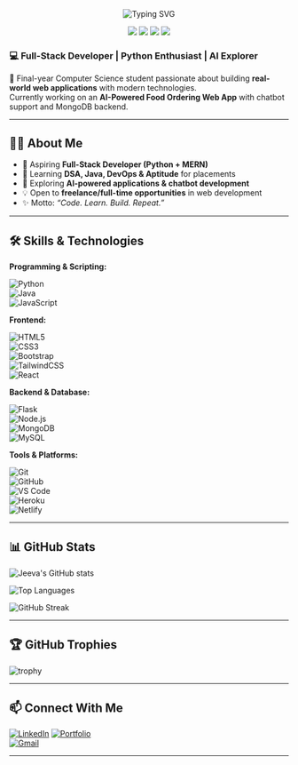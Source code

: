 <div align="center">

  <!-- Typing SVG -->
  <img src="https://readme-typing-svg.demolab.com?font=Fira+Code&weight=600&size=28&pause=900&center=true&vCenter=true&width=700&lines=Hi%2C+I'm+Jeevabarathi;Full-Stack+Developer+(Python+%2B+MERN);AI+Explorer+%7C+Chatbot+Builder;Code.+Learn.+Build.+Repeat." alt="Typing SVG" />

</div>
<p align="center">
  <img src="https://img.shields.io/badge/Python-Full%20Stack-3776AB?logo=python&logoColor=white" />
  
  <img src="https://img.shields.io/badge/React-Developer-61DAFB?logo=react&logoColor=black" />
  
  <img src="https://img.shields.io/badge/Flask-API-000000?logo=flask&logoColor=white" />
  
  <img src="https://img.shields.io/badge/MongoDB-Database-47A248?logo=mongodb&logoColor=white" />
</p>



### 💻 Full-Stack Developer | Python Enthusiast | AI Explorer  

🚀 Final-year Computer Science student passionate about building **real-world web applications** with modern technologies.  
Currently working on an **AI-Powered Food Ordering Web App** with chatbot support and MongoDB backend.  

---

## 🧑‍💻 About Me  
- 🎯 Aspiring **Full-Stack Developer (Python + MERN)**  
- 🌱 Learning **DSA, Java, DevOps & Aptitude** for placements  
- 🤖 Exploring **AI-powered applications & chatbot development**  
- 💡 Open to **freelance/full-time opportunities** in web development  
- ✨ Motto: *“Code. Learn. Build. Repeat.”*  

---

## 🛠️ Skills & Technologies  

**Programming & Scripting:**  

![Python](https://img.shields.io/badge/Python-3776AB?style=for-the-badge&logo=python&logoColor=white)  
![Java](https://img.shields.io/badge/Java-007396?style=for-the-badge&logo=java&logoColor=white)  
![JavaScript](https://img.shields.io/badge/JavaScript-F7DF1E?style=for-the-badge&logo=javascript&logoColor=black)  

**Frontend:**  

![HTML5](https://img.shields.io/badge/HTML5-E34F26?style=for-the-badge&logo=html5&logoColor=white)  
![CSS3](https://img.shields.io/badge/CSS3-1572B6?style=for-the-badge&logo=css3&logoColor=white)  
![Bootstrap](https://img.shields.io/badge/Bootstrap-563D7C?style=for-the-badge&logo=bootstrap&logoColor=white)  
![TailwindCSS](https://img.shields.io/badge/Tailwind_CSS-38B2AC?style=for-the-badge&logo=tailwind-css&logoColor=white)  
![React](https://img.shields.io/badge/React-20232A?style=for-the-badge&logo=react&logoColor=61DAFB)  

**Backend & Database:**  

![Flask](https://img.shields.io/badge/Flask-000000?style=for-the-badge&logo=flask&logoColor=white)  
![Node.js](https://img.shields.io/badge/Node.js-339933?style=for-the-badge&logo=nodedotjs&logoColor=white)  
![MongoDB](https://img.shields.io/badge/MongoDB-47A248?style=for-the-badge&logo=mongodb&logoColor=white)  
![MySQL](https://img.shields.io/badge/MySQL-005C84?style=for-the-badge&logo=mysql&logoColor=white)  

**Tools & Platforms:**  

![Git](https://img.shields.io/badge/Git-F05032?style=for-the-badge&logo=git&logoColor=white)  
![GitHub](https://img.shields.io/badge/GitHub-181717?style=for-the-badge&logo=github&logoColor=white)  
![VS Code](https://img.shields.io/badge/VS_Code-0078D4?style=for-the-badge&logo=visual-studio-code&logoColor=white)  
![Heroku](https://img.shields.io/badge/Heroku-430098?style=for-the-badge&logo=heroku&logoColor=white)  
![Netlify](https://img.shields.io/badge/Netlify-00C7B7?style=for-the-badge&logo=netlify&logoColor=white)  

---

## 📊 GitHub Stats  

![Jeeva's GitHub stats](https://github-readme-stats.vercel.app/api?username=Jeevabarathi&show_icons=true&theme=tokyonight)  

![Top Languages](https://github-readme-stats.vercel.app/api/top-langs/?username=Jeevabarathi&layout=compact&theme=tokyonight)  

![GitHub Streak](https://streak-stats.demolab.com?user=Jeevabarathi&theme=tokyonight&hide_border=true)  

---

## 🏆 GitHub Trophies  

![trophy](https://github-profile-trophy.vercel.app/?username=Jeevabarathi&theme=tokyonight&no-frame=true&margin-w=15)  

---

## 📫 Connect With Me  

[![LinkedIn](https://img.shields.io/badge/LinkedIn-0A66C2?style=for-the-badge&logo=linkedin&logoColor=white)](www.linkedin.com/in/jeevabarathi-d) 
[![Portfolio](https://img.shields.io/badge/Portfolio-FF5722?style=for-the-badge&logo=Google-chrome&logoColor=white)](https://jeevabarathi-portfolio.netlify.app/)  
[![Gmail](https://img.shields.io/badge/Gmail-D14836?style=for-the-badge&logo=gmail&logoColor=white)](mailto:jeevabarathi6369@gmail.com)  

---
